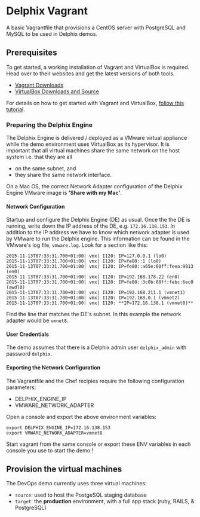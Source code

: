 # Delphix Vagrant

A basic Vagrantfile that provisions a CentOS server with PostgreSQL and MySQL to be used in Delphix demos.

## Prerequisites

To get started, a working installation of Vagrant and VirtualBox is required. Head over to their websites and get the latest versions of both tools.

* [Vagrant Downloads](https://www.vagrantup.com/downloads.html)
* [VirtualBox Downloads and Source](https://www.virtualbox.org/wiki/Downloads)

For details on how to get started with Vagrant and VirtualBox, [follow this tutorial](https://docs.vagrantup.com/v2/getting-started/index.html).

### Preparing the Delphix Engine

The Delphix Engine is delivered / deployed as a VMware virtual appliance while the demo environment uses VirtualBox as its hypervisor. It is important that all virtual machines share the same network on the host system i.e. that they are all 

* on the same subnet, and
* they share the same network interface.

On a Mac OS, the correct Network Adapter configuration of the Delphix Engine VMware image is **'Share with my Mac'**.

#### Network Configuration

Startup and configure the Delphix Engine (DE) as usual. Once the the DE is running, write down the IP address of the DE, e.g. `172.16.138.153`. In addition to the IP address we have to know which network adapter is used by VMware to run the Delphix engine. This information can be found in the VMware's log file, `vmware.log`. Look for a section like this:

	2015-11-13T07:33:31.700+01:00| vmx| I120: IP=127.0.0.1 (lo0)
	2015-11-13T07:33:31.700+01:00| vmx| I120: IP=fe80::1 (lo0)
	2015-11-13T07:33:31.700+01:00| vmx| I120: IP=fe80::a65e:60ff:feea:9813 (en0)
	2015-11-13T07:33:31.700+01:00| vmx| I120: IP=192.168.178.22 (en0)
	2015-11-13T07:33:31.700+01:00| vmx| I120: IP=fe80::3c0b:88ff:febc:6ec0 (awdl0)
	2015-11-13T07:33:31.700+01:00| vmx| I120: IP=192.168.211.1 (vmnet1)
	2015-11-13T07:33:31.700+01:00| vmx| I120: IP=192.168.0.1 (vmnet2)
	2015-11-13T07:33:31.700+01:00| vmx| I120: **IP=172.16.138.1 (vmnet8)**
 
Find the line that matches the DE's subnet. In this example the network adapter would be `vmnet8`.

#### User Credentials

The demo assumes that there is a Delphix admin user `delphix_admin` with password `delphix`.

#### Exporting the Network Configuration

The Vagrantfile and the Chef recipies require the following configuration parameters:

* DELPHIX_ENGINE_IP
* VMWARE_NETWORK_ADAPTER

Open a console and export the above environment variables:

	export DELPHIX_ENGINE_IP=172.16.138.153
	export VMWARE_NETWORK_ADAPTER=vmnet8

Start vagrant from the same console or export these ENV variables in each console you use to start the demo !

## Provision the virtual machines

The DevOps demo currently uses three virtual machines:

* `source`: used to host the PostgeSQL staging database
* `target`: the **production** environment, with a full app stack (ruby, RAILS, & PostgreSQL)

